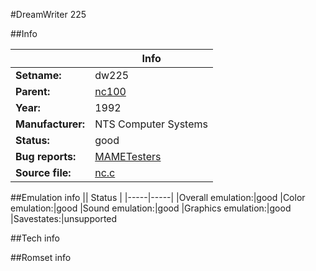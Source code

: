 #DreamWriter 225

##Info

||Info|
|-----|-----|
|**Setname:**|dw225
|**Parent:**|[nc100](nc100.md)
|**Year:**|1992
|**Manufacturer:**|NTS Computer Systems
|**Status:**|good
|**Bug reports:**|[MAMETesters](http://mametesters.org/view_all_set.php?type=1&temporary=y&search=nc.c)
|**Source file:**|[nc.c](https://github.com/mamedev/mame/blob/master/src/mess/drivers/nc.c)

##Emulation info
|| Status |
|-----|-----|
|Overall emulation:|good
|Color emulation:|good
|Sound emulation:|good
|Graphics emulation:|good
|Savestates:|unsupported

##Tech info

##Romset info

<!--- START OF EDITED COMMENT DO NOT TOUCH TEXT ABOVE-->
